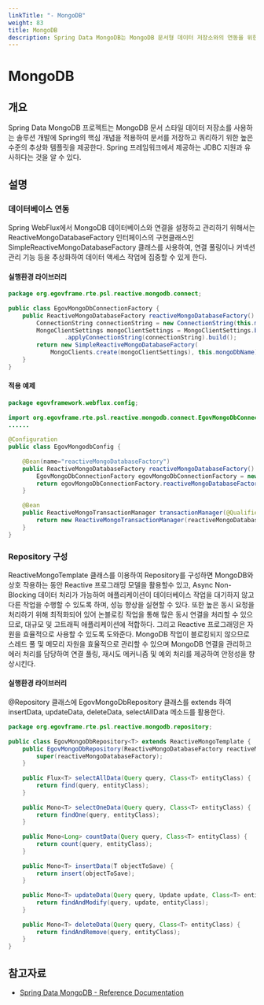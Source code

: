 ```yaml
---
linkTitle: "- MongoDB"
weight: 83
title: MongoDB
description: Spring Data MongoDB는 MongoDB 문서형 데이터 저장소와의 연동을 위한 고수준 추상화 템플릿을 제공하며, Spring JDBC 지원 방식과 유사하다. SimpleReactiveMongoDatabaseFactory 클래스를 사용해 MongoDB 연결을 관리하고, 데이터 액세스 작업에 집중할 수 있도록 지원한다.
---
```

# MongoDB

## 개요

 Spring Data MongoDB 프로젝트는 MongoDB 문서 스타일 데이터 저장소를 사용하는 솔루션 개발에 Spring의 핵심 개념을 적용하여 문서를 저장하고 쿼리하기 위한 높은 수준의 추상화 템플릿을 제공한다. Spring 프레임워크에서 제공하는 JDBC 지원과 유사하다는 것을 알 수 있다.

## 설명

### 데이터베이스 연동

 Spring WebFlux에서 MongoDB 데이터베이스와 연결을 설정하고 관리하기 위해서는 ReactiveMongoDatabaseFactory 인터페이스의 구현클래스인 SimpleReactiveMongoDatabaseFactory 클래스를 사용하여, 연결 풀링이나 커넥션 관리 기능 등을 추상화하여 데이터 액세스 작업에 집중할 수 있게 한다.

#### 실행환경 라이브러리

```java
package org.egovframe.rte.psl.reactive.mongodb.connect;
 
public class EgovMongoDbConnectionFactory {
    public ReactiveMongoDatabaseFactory reactiveMongoDatabaseFactory() {
        ConnectionString connectionString = new ConnectionString(this.mongoDbUrl);
        MongoClientSettings mongoClientSettings = MongoClientSettings.builder()
                .applyConnectionString(connectionString).build();
        return new SimpleReactiveMongoDatabaseFactory(
            MongoClients.create(mongoClientSettings), this.mongoDbName);
    }
}
```

#### 적용 예제

```java
package egovframework.webflux.config;
 
import org.egovframe.rte.psl.reactive.mongodb.connect.EgovMongoDbConnectionFactory;
......
 
@Configuration
public class EgovMongodbConfig {
 
    @Bean(name="reactiveMongoDatabaseFactory")
    public ReactiveMongoDatabaseFactory reactiveMongoDatabaseFactory() {
        EgovMongoDbConnectionFactory egovMongoDbConnectionFactory = new EgovMongoDbConnectionFactory(this.mongoDBName, this.mongoDBUrl);
        return egovMongoDbConnectionFactory.reactiveMongoDatabaseFactory();
    }
 
    @Bean
    public ReactiveMongoTransactionManager transactionManager(@Qualifier("reactiveMongoDatabaseFactory") ReactiveMongoDatabaseFactory reactiveMongoDatabaseFactory) {
        return new ReactiveMongoTransactionManager(reactiveMongoDatabaseFactory);
    }
}
```

### Repository 구성

 ReactiveMongoTemplate 클래스를 이용하여 Repository를 구성하면 MongoDB와 상호 작용하는 동안 Reactive 프로그래밍 모델을 활용할수 있고, Async Non-Blocking 데이터 처리가 가능하여 애플리케이션이 데이터베이스 작업을 대기하지 않고 다른 작업을 수행할 수 있도록 하며, 성능 향상을 실현할 수 있다. 또한 높은 동시 요청을 처리하기 위해 최적화되어 있어 논블로킹 작업을 통해 많은 동시 연결을 처리할 수 있으므로, 대규모 및 고트래픽 애플리케이션에 적합하다. 그리고 Reactive 프로그래밍은 자원을 효율적으로 사용할 수 있도록 도와준다. MongoDB 작업이 블로킹되지 않으므로 스레드 풀 및 메모리 자원을 효율적으로 관리할 수 있으며 MongoDB 연결을 관리하고 에러 처리를 담당하여 연결 풀링, 재시도 메커니즘 및 예외 처리를 제공하여 안정성을 향상시킨다.

#### 실행환경 라이브러리

 @Repository 클래스에 EgovMongoDbRepository 클래스를 extends 하여 insertData, updateData, deleteData, selectAllData 메소드를 활용한다.

```java
package org.egovframe.rte.psl.reactive.mongodb.repository;
 
public class EgovMongoDbRepository<T> extends ReactiveMongoTemplate {
    public EgovMongoDbRepository(ReactiveMongoDatabaseFactory reactiveMongoDatabaseFactory) {
        super(reactiveMongoDatabaseFactory);
    }
 
    public Flux<T> selectAllData(Query query, Class<T> entityClass) {
        return find(query, entityClass);
    }
 
    public Mono<T> selectOneData(Query query, Class<T> entityClass) {
        return findOne(query, entityClass);
    }
 
    public Mono<Long> countData(Query query, Class<T> entityClass) {
        return count(query, entityClass);
    }
 
    public Mono<T> insertData(T objectToSave) {
        return insert(objectToSave);
    }
 
    public Mono<T> updateData(Query query, Update update, Class<T> entityClass) {
        return findAndModify(query, update, entityClass);
    }
 
    public Mono<T> deleteData(Query query, Class<T> entityClass) {
        return findAndRemove(query, entityClass);
    }
}
```

## 참고자료

- [Spring Data MongoDB - Reference Documentation](https://docs.spring.io/spring-data/mongodb/docs/3.4.12/reference/html/)